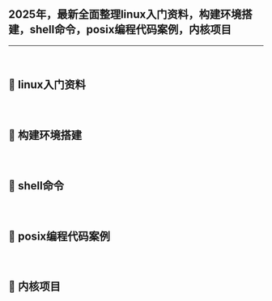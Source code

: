 ## 2025年，最新全面整理linux入门资料，构建环境搭建，shell命令，posix编程代码案例，内核项目
----

<br/>

<h2 id="nav_7">🌅 linux入门资料</h2>


##### []()
##### []()
##### []()
##### []()
##### []()
##### []()
##### []()
##### []()
##### []()
##### []()
##### []()
##### []()
##### []()
##### []()
##### []()
##### []()
##### []()
##### []()
##### []()
##### []()
##### []()


<br/>

<h2 id="nav_7">🌅 构建环境搭建</h2>

##### []()
##### []()
##### []()
##### []()
##### []()
##### []()
##### []()
##### []()
##### []()
##### []()
##### []()
##### []()
##### []()
##### []()
##### []()
##### []()
##### []()
##### []()
##### []()
##### []()
##### []()


<br/>

<h2 id="nav_7">🌅 shell命令</h2>


##### []()
##### []()
##### []()
##### []()
##### []()
##### []()
##### []()
##### []()
##### []()
##### []()
##### []()
##### []()
##### []()
##### []()
##### []()
##### []()
##### []()
##### []()



<br/>

<h2 id="nav_7">🌅 posix编程代码案例</h2>

##### []()
##### []()
##### []()
##### []()
##### []()
##### []()
##### []()
##### []()
##### []()
##### []()
##### []()
##### []()
##### []()



<br/>

<h2 id="nav_7">🌅 内核项目</h2>

##### []()
##### []()
##### []()
##### []()
##### []()
##### []()
##### []()
##### []()
##### []()
##### []()
##### []()
##### []()
##### []()
##### []()
##### []()
##### []()
##### []()
##### []()
##### []()
##### []()
##### []()

